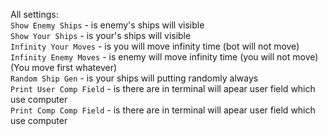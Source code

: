 All settings: \
`Show Enemy Ships` - is enemy's ships will visible \
`Show Your Ships` - is your's ships will visible \
`Infinity Your Moves` - is you will move infinity time (bot will not move)\
`Infinity Enemy Moves` - is enemy will move infinity time (you will not move)(You move first whatever)\
`Random Ship Gen` - is your ships will putting randomly always\
`Print User Comp Field` - is there are in terminal will apear user field which use computer\
`Print Comp Comp Field` - is there are in terminal will apear user field which use computer